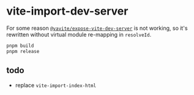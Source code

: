 # vite-import-dev-server

For some reason [`@vavite/expose-vite-dev-server`](https://github.com/cyco130/vavite/blob/3cf52a5bd25deadde0949a52be31af1ad04c36d8/packages/expose-vite-dev-server/readme.md) is not working, so it's rewritten without virtual module re-mapping in `resolveId`.

```sh
pnpm build
pnpm release
```

## todo

- replace `vite-import-index-html`
